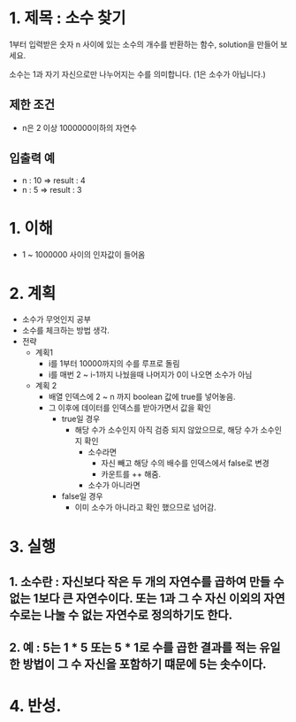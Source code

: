 # 1. 제목 : 소수 찾기

1부터 입력받은 숫자 n 사이에 있는 소수의 개수를 반환하는 함수, solution을 만들어 보세요.

소수는 1과 자기 자신으로만 나누어지는 수를 의미합니다.
(1은 소수가 아닙니다.)

## 제한 조건
- n은 2 이상 1000000이하의 자연수

## 입출력 예
- n : 10 => result : 4
- n : 5 => result : 3
    
# 1. 이해
- 1 ~ 1000000 사이의 인자값이 들어옴 
# 2. 계획
- 소수가 무엇인지 공부
- 소수를 체크하는 방법 생각.
- 전략
    - 계획1
        - i를 1부터 10000까지의 수를 루프로 돌림
        - i를 매번 2 ~ i-1까지 나눴을때 나머지가 0이 나오면 소수가 아님
    - 계획 2
        - 배열 인덱스에 2 ~ n 까지 boolean 값에 true를 넣어놓음.
        - 그 이후에 데이터를 인덱스를 받아가면서 값을 확인
            - true일 경우
                - 해당 수가 소수인지 아직 검증 되지 않았으므로, 해당 수가 소수인지 확인
                    - 소수라면
                        - 자신 빼고 해당 수의 배수를 인덱스에서 false로 변경
                        - 카운트를 ++ 해줌.
                    - 소수가 아니라면
            - false일 경우
                - 이미 소수가 아니라고 확인 했으므로 넘어감.
# 3. 실행
## 1.  소수란 :  자신보다 작은 두 개의 자연수를 곱하여 만들 수 없는 1보다 큰 자연수이다. 또는 1과 그 수 자신 이외의 자연수로는 나눌 수 없는 자연수로 정의하기도 한다.
## 2. 예 : 5는 1 * 5 또는 5 * 1로 수를 곱한 결과를 적는 유일한 방법이 그 수 자신을 포함하기 떄문에 5는 솟수이다.
# 4. 반성.